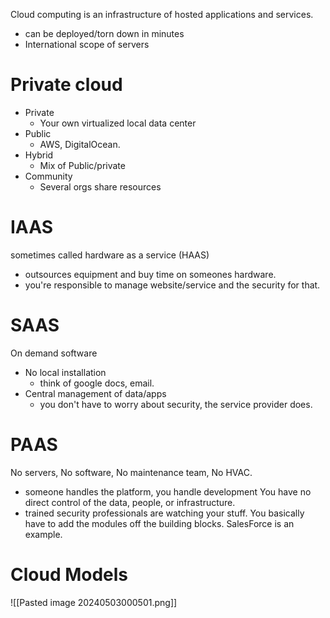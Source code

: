 Cloud computing is an infrastructure of hosted applications and services.
- can be deployed/torn down in minutes
- International scope of servers
# Private cloud
- Private
	- Your own virtualized local data center
- Public
	- AWS, DigitalOcean.
- Hybrid
	- Mix of Public/private
- Community
	- Several orgs share resources
# IAAS
sometimes called hardware as a service (HAAS)
- outsources equipment and buy time on someones hardware.
- you're responsible to manage website/service  and the security for that.
# SAAS
On demand software
- No local installation
	- think of google docs, email.
- Central management of data/apps
	- you don't have to worry about security, the service provider does.
# PAAS
No servers, No software, No maintenance team, No HVAC.
- someone handles the platform, you handle development
You have no direct control of the data, people, or infrastructure.
- trained security professionals are watching your stuff.
You basically have to add the modules off the building blocks.
SalesForce is an example.
# Cloud Models
![[Pasted image 20240503000501.png]]
